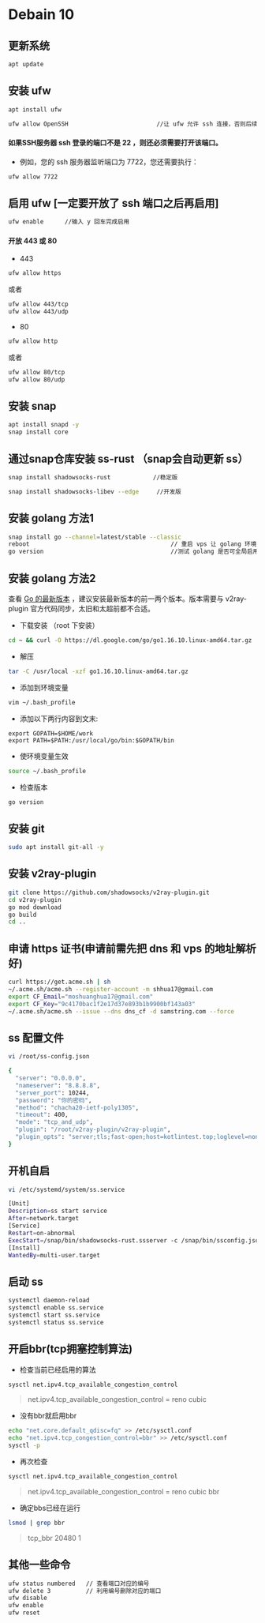 # Debain 10

## 更新系统
```bash
apt update
```


## 安装 ufw
```bash
apt install ufw
```

```bash
ufw allow OpenSSH                         //让 ufw 允许 ssh 连接，否则后续连接不上 vps （如果连不上了，请通过vps提供商后台修改端口）
```

#### 如果SSH服务器 ssh 登录的端口不是 22 ，则还必须需要打开该端口。
- 例如，您的 ssh 服务器监听端口为 7722，您还需要执行：
 
```bash
ufw allow 7722
```

## 启用 ufw [一定要开放了 ssh 端口之后再启用]
```bash
ufw enable      //输入 y 回车完成启用
```

#### 开放 443 或 80
- 443

```bash
ufw allow https
```
或者
```bash
ufw allow 443/tcp
ufw allow 443/udp
```

- 80 

```bash
ufw allow http
```
或者
```bash
ufw allow 80/tcp
ufw allow 80/udp
```


## 安装 snap

```bash
apt install snapd -y
snap install core
```


## 通过snap仓库安装 ss-rust （snap会自动更新 ss）
```bash
snap install shadowsocks-rust            //稳定版
```

```bash
snap install shadowsocks-libev --edge     //开发版
```


## 安装 golang 方法1
```bash
snap install go --channel=latest/stable --classic
reboot                                        // 重启 vps 让 golang 环境变量生效
go version                                    //测试 golang 是否可全局启用
```

## 安装 golang 方法2
查看 [Go 的最新版本](https://golang.org/dl/ "xx") ，建议安装最新版本的前一两个版本。版本需要与 v2ray-plugin 官方代码同步，太旧和太超前都不合适。

- 下载安装 （root 下安装）
```bash
cd ~ && curl -O https://dl.google.com/go/go1.16.10.linux-amd64.tar.gz
```

- 解压
```bash
tar -C /usr/local -xzf go1.16.10.linux-amd64.tar.gz
```

- 添加到环境变量
```bash
vim ~/.bash_profile
```

- 添加以下两行内容到文末:
```
export GOPATH=$HOME/work
export PATH=$PATH:/usr/local/go/bin:$GOPATH/bin
```

- 使环境变量生效
```bash
source ~/.bash_profile
```

- 检查版本
```bash
go version
```


## 安装 git
```bash
sudo apt install git-all -y
```


## 安装 v2ray-plugin
```bash
git clone https://github.com/shadowsocks/v2ray-plugin.git
cd v2ray-plugin
go mod download
go build
cd ..
```


## 申请 https 证书(申请前需先把 dns 和 vps 的地址解析好)
```bash
curl https://get.acme.sh | sh
~/.acme.sh/acme.sh --register-account -m shhua17@gmail.com
export CF_Email="moshuanghua17@gmail.com"
export CF_Key="9c4170bac1f2e17d37e893b1b9900bf143a03"
~/.acme.sh/acme.sh --issue --dns dns_cf -d samstring.com --force
```


## ss 配置文件
```bash
vi /root/ss-config.json
```
```bash
{
  "server": "0.0.0.0",
  "nameserver": "8.8.8.8",
  "server_port": 10244,
  "password": "你的密码",
  "method": "chacha20-ietf-poly1305",
  "timeout": 400,
  "mode": "tcp_and_udp",
  "plugin": "/root/v2ray-plugin/v2ray-plugin",
  "plugin_opts": "server;tls;fast-open;host=kotlintest.top;loglevel=none"
}
```


## 开机自启
```bash
vi /etc/systemd/system/ss.service
```
```bash
[Unit]
Description=ss start service
After=network.target
[Service]
Restart=on-abnormal
ExecStart=/snap/bin/shadowsocks-rust.ssserver -c /snap/bin/ssconfig.json
[Install]
WantedBy=multi-user.target
```

## 启动 ss
```bash
systemctl daemon-reload
systemctl enable ss.service
systemctl start ss.service
systemctl status ss.service
```


## 开启bbr(tcp拥塞控制算法)
- 检查当前已经启用的算法
```bash
sysctl net.ipv4.tcp_available_congestion_control
```
> net.ipv4.tcp_available_congestion_control = reno cubic


- 没有bbr就启用bbr
```bash
echo "net.core.default_qdisc=fq" >> /etc/sysctl.conf
echo "net.ipv4.tcp_congestion_control=bbr" >> /etc/sysctl.conf
sysctl -p
```

- 再次检查
```bash
sysctl net.ipv4.tcp_available_congestion_control
```

> net.ipv4.tcp_available_congestion_control = reno cubic bbr


- 确定bbs已经在运行
```bash
lsmod | grep bbr
```
> tcp_bbr                20480  1

## 其他一些命令
```bash
ufw status numbered   // 查看端口对应的编号
ufw delete 3          // 利用编号删除对应的端口
ufw disable
ufw enable
ufw reset
```
















































